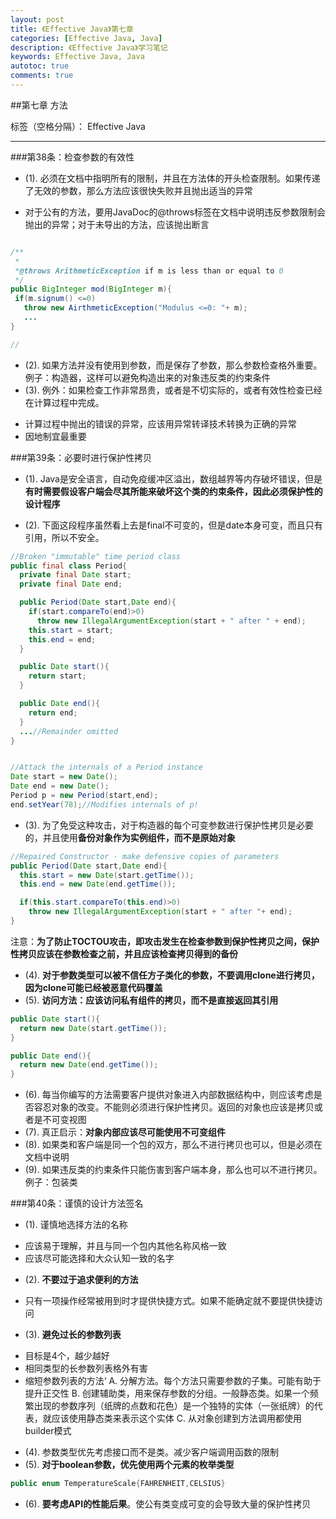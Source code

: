 ```yaml
---
layout: post
title: 《Effective Java》第七章
categories: [Effective Java, Java]
description: 《Effective Java》学习笔记
keywords: Effective Java, Java
autotoc: true
comments: true
---
```


##第七章 方法

标签（空格分隔）： Effective Java

---

###第38条：检查参数的有效性

- (1). 必须在文档中指明所有的限制，并且在方法体的开头检查限制。如果传递了无效的参数，那么方法应该很快失败并且抛出适当的异常
 + 对于公有的方法，要用JavaDoc的@throws标签在文档中说明违反参数限制会抛出的异常；对于未导出的方法，应该抛出断言

 ```Java

 /**
  *
  *@throws ArithmeticException if m is less than or equal to 0
  */
public BigInteger mod(BigInteger m){
  if(m.signum() <=0)
    throw new AirthmeticException("Modulus <=0: "+ m);
    ...
}

//

 ```

- (2). 如果方法并没有使用到参数，而是保存了参数，那么参数检查格外重要。例子：构造器，这样可以避免构造出来的对象违反类的约束条件
- (3). 例外：如果检查工作非常昂贵，或者是不切实际的，或者有效性检查已经在计算过程中完成。
 + 计算过程中抛出的错误的异常，应该用异常转译技术转换为正确的异常
 + 因地制宜最重要

###第39条：必要时进行保护性拷贝

- (1). Java是安全语言，自动免疫缓冲区溢出，数组越界等内存破坏错误，但是**有时需要假设客户端会尽其所能来破坏这个类的约束条件，因此必须保护性的设计程序**

- (2). 下面这段程序虽然看上去是final不可变的，但是date本身可变，而且只有引用，所以不安全。

```Java
//Broken "immutable" time period class
public final class Period{
  private final Date start;
  private final Date end;

  public Period(Date start,Date end){
    if(start.compareTo(end)>0)
      throw new IllegalArgumentException(start + " after " + end);
    this.start = start;
    this.end = end;
  }

  public Date start(){
    return start;
  }

  public Date end(){
    return end;
  }
  ...//Remainder omitted
}


//Attack the internals of a Period instance
Date start = new Date();
Date end = new Date();
Period p = new Period(start,end);
end.setYear(78);//Modifies internals of p!

```

- (3). 为了免受这种攻击，对于构造器的每个可变参数进行保护性拷贝是必要的，并且使用**备份对象作为实例组件，而不是原始对象**

```Java
//Repaired Constructor - make defensive copies of parameters
public Period(Date start,Date end){
  this.start = new Date(start.getTime());
  this.end = new Date(end.getTime());

  if(this.start.compareTo(this.end)>0)
    throw new IllegalArgumentException(start + " after "+ end);
}

```

注意：**为了防止TOCTOU攻击，即攻击发生在检查参数到保护性拷贝之间，保护性拷贝应该在参数检查之前，并且应该检查拷贝得到的备份**

- (4). **对于参数类型可以被不信任方子类化的参数，不要调用clone进行拷贝，因为clone可能已经被恶意代码覆盖**
- (5). **访问方法：应该访问私有组件的拷贝，而不是直接返回其引用**

```Java
public Date start(){
  return new Date(start.getTime());
}

public Date end(){
  return new Date(end.getTime());
}

```

- (6). 每当你编写的方法需要客户提供对象进入内部数据结构中，则应该考虑是否容忍对象的改变。不能则必须进行保护性拷贝。返回的对象也应该是拷贝或者是不可变视图
- (7). 真正启示：**对象内部应该尽可能使用不可变组件**
- (8). 如果类和客户端是同一个包的双方，那么不进行拷贝也可以，但是必须在文档中说明
- (9). 如果违反类的约束条件只能伤害到客户端本身，那么也可以不进行拷贝。例子：包装类


###第40条：谨慎的设计方法签名
- (1). 谨慎地选择方法的名称
 + 应该易于理解，并且与同一个包内其他名称风格一致
 + 应该尽可能选择和大众认知一致的名字
- (2). **不要过于追求便利的方法**
 + 只有一项操作经常被用到时才提供快捷方式。如果不能确定就不要提供快捷访问
- (3). **避免过长的参数列表**
 + 目标是4个，越少越好
 + 相同类型的长参数列表格外有害
 + 缩短参数列表的方法‘
   A. 分解方法。每个方法只需要参数的子集。可能有助于提升正交性
   B. 创建辅助类，用来保存参数的分组。一般静态类。如果一个频繁出现的参数序列（纸牌的点数和花色）是一个独特的实体（一张纸牌）的代表，就应该使用静态类来表示这个实体
   C. 从对象创建到方法调用都使用builder模式
- (4). 参数类型优先考虑接口而不是类。减少客户端调用函数的限制
- (5). **对于boolean参数，优先使用两个元素的枚举类型**

```Java
public enum TemperatureScale{FAHRENHEIT,CELSIUS}
```

- (6). **要考虑API的性能后果**。使公有类变成可变的会导致大量的保护性拷贝
